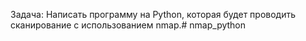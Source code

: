 Задача:
Написать программу на Python, которая будет проводить сканирование с использованием nmap.# nmap_python
